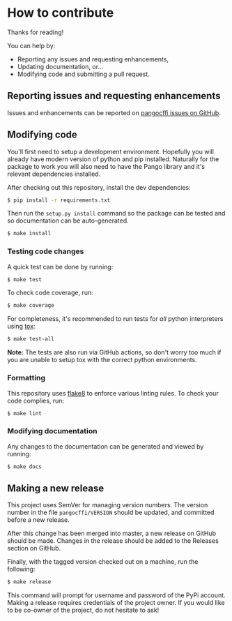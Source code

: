 # How to contribute

Thanks for reading!

You can help by:

* Reporting any issues and requesting enhancements,
* Updating documentation, or...
* Modifying code and submitting a pull request.

## Reporting issues and requesting enhancements

Issues and enhancements can be reported on [pangocffi issues on GitHub].

[pangocffi issues on GitHub]: https://github.com/leifgehrmann/pangocffi/issues/new

## Modifying code

You'll first need to setup a development environment. Hopefully you will
already have modern version of python and pip installed. Naturally for the
package to work you will also need to have the Pango library and it's relevant
dependencies installed.

After checking out this repository, install the dev dependencies:

```bash
$ pip install -r requirements.txt
```

Then run the `setup.py install` command so the package can be tested and so
documentation can be auto-generated. 

```bash
$ make install
```

### Testing code changes

A quick test can be done by running:

```bash
$ make test
```

To check code coverage, run:

```bash
$ make coverage
```

For completeness, it's recommended to run tests for *all* python
interpreters using [tox]:

```bash
$ make test-all
```

**Note:** The tests are also run via GitHub actions, so don't worry too much if you
are unable to setup tox with the correct python environments.

[tox]: https://tox.wiki

### Formatting

This repository uses [flake8] to enforce various linting rules. To check your
code complies, run:

```bash
$ make lint
```

[flake8]: https://gitlab.com/pycqa/flake8

### Modifying documentation

Any changes to the documentation can be generated and viewed by running:

```bash
$ make docs
```

## Making a new release

This project uses SemVer for managing version numbers. The version number in
the file `pangocffi/VERSION` should be updated, and committed before a new
release.

After this change has been merged into master, a new release on GitHub should
be made. Changes in the release should be added to the Releases section on
GitHub.

Finally, with the tagged version checked out on a machine, run the following:

```bash
$ make release
```

This command will prompt for username and password of the PyPi account. Making
a release requires credentials of the project owner. If you would like to be
co-owner of the project, do not hesitate to ask!
